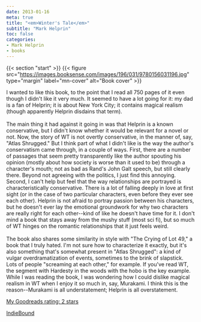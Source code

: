 ```yaml
---
date: 2013-01-16
meta: true
title: "<em>Winter's Tale</em>"
subtitle: "Mark Helprin"
toc: false
categories:
- Mark Helprin
- books
---
```


{{< section "start" >}}
{{< figure src="https://images.booksense.com/images/196/031/9780156031196.jpg" type="margin" label="mn-cover" alt="Book cover" >}}

I wanted to like this book, to the point that I read all 750 pages of it even though I didn't like it very much. It seemed to have a lot going for it: my dad is a fan of Helprin; it is about New York City; it contains magical realism (though apparently Helprin disdains that term).<br /><br />The main thing it had against it going in was that Helprin is a known conservative, but I didn't know whether it would be relevant for a novel or not. Now, the story of WT is not overtly conservative, in the manner of, say, "Atlas Shrugged." But I think part of what I didn't like is the way the author's conservatism came through, in a couple of ways. First, there are a number of passages that seem pretty transparently like the author spouting his opinion (mostly about how society is worse than it used to be) through a character's mouth; not as bad as Rand's John Galt speech, but still clearly there. Beyond not agreeing with the politics, I just find this annoying. Second, I can't help but feel that the way relationships are portrayed is characteristically conservative. There is a lot of falling deeply in love at first sight (or in the case of two particular characters, even before they ever see each other). Helprin is not afraid to portray passion between his characters, but he doesn't ever lay the emotional groundwork for why two characters are really right for each other--kind of like he doesn't have time for it. I don't mind a book that stays away from the mushy stuff (most sci fi), but so much of WT hinges on the romantic relationships that it just feels weird.<br /><br />The book also shares some similarity in style with "The Crying of Lot 49," a book that I truly hated. I'm not sure how to characterize it exactly, but it's also something that's somewhat present in "Atlas Shrugged": a kind of vulgar overdramatization of events, sometimes to the brink of slapstick. Lots of people "screaming at each other," for example. If you've read WT, the segment with Hardesty in the woods with the hobo is the key example. While I was reading the book, I was wondering how I could dislike magical realism in WT when I enjoy it so much in, say, Murakami. I think this is the reason--Murakami is all understatement; Helprin is all overstatement.

[My Goodreads rating: 2 stars](https://www.goodreads.com/review/show/486402190)  

[IndieBound](https://www.indiebound.org/book/9780156031196)
